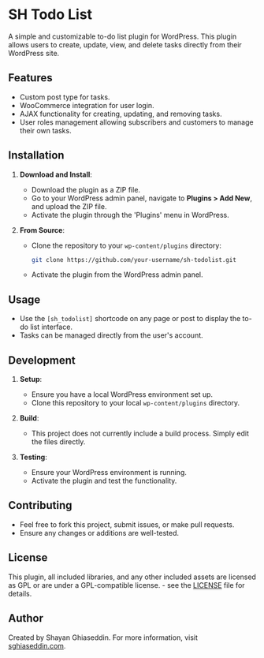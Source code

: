 # SH Todo List

A simple and customizable to-do list plugin for WordPress. This plugin allows users to create, update, view, and delete tasks directly from their WordPress site.

## Features

- Custom post type for tasks.
- WooCommerce integration for user login.
- AJAX functionality for creating, updating, and removing tasks.
- User roles management allowing subscribers and customers to manage their own tasks.

## Installation

1. **Download and Install**:
   - Download the plugin as a ZIP file.
   - Go to your WordPress admin panel, navigate to **Plugins > Add New**, and upload the ZIP file.
   - Activate the plugin through the 'Plugins' menu in WordPress.

2. **From Source**:
   - Clone the repository to your `wp-content/plugins` directory:
     ```bash
     git clone https://github.com/your-username/sh-todolist.git
     ```
   - Activate the plugin from the WordPress admin panel.

## Usage

- Use the `[sh_todolist]` shortcode on any page or post to display the to-do list interface.
- Tasks can be managed directly from the user's account.

## Development

1. **Setup**:
   - Ensure you have a local WordPress environment set up.
   - Clone this repository to your local `wp-content/plugins` directory.
   
2. **Build**:
   - This project does not currently include a build process. Simply edit the files directly.

3. **Testing**:
   - Ensure your WordPress environment is running.
   - Activate the plugin and test the functionality.

## Contributing

- Feel free to fork this project, submit issues, or make pull requests.
- Ensure any changes or additions are well-tested.

## License

This plugin, all included libraries, and any other included assets are licensed as GPL or are under a GPL-compatible license. - see the [LICENSE](LICENSE) file for details.

## Author

Created by Shayan Ghiaseddin. For more information, visit [sghiaseddin.com](https://sghiaseddin.com).